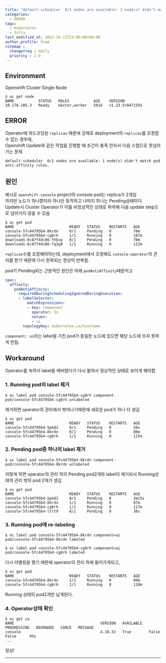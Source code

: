 ```yaml
---
title: "default-scheduler  0/1 nodes are available: 1 node(s) didn't match pod anti-affinity rules."
categories: 
  - ERROR
tags:
  - Kubernetes
  - Infra
last_modified_at: 2022-10-11T13:00:00+09:00
author_profile: true
sitemap :
  changefreq : daily
  priority : 1.0
---
```


## Environment
Openshift Cluster Single Node
~~~
$ oc get node
NAME           STATUS   ROLES           AGE    VERSION
10.178.105.3   Ready    master,worker   501d   v1.23.5+8471591
~~~

## ERROR
Operator에 하드코딩된 `replicas` 때문에 강제로 deployment의 `replicas`를 조정할 수 없는 경우에,  
Openshift Update와 같은 작업을 진행할 때 조건이 충족 안되서 다음 스텝으로 못넘어가는 문제  

~~~
default-scheduler  0/1 nodes are available: 1 node(s) didn't match pod anti-affinity rules.
~~~

## 원인
예시로 `openshift-console` project의 console pod는 replica가 2개임  
하지만 노드가 하나뿐이라 하나만 동작하고 나머지 하나는 Pending상태이다.  
Update시 Cluster Operator가 이를 비정상적인 상태로 파악해 다음 update step으로 넘어가지 않을 수 있음  
~~~
$ oc get pod
NAME                         READY   STATUS    RESTARTS   AGE
console-5fc44795b4-8krdn     0/1     Pending   0          78m
console-5fc44795b4-cg8rh     1/1     Running   0          107m
downloads-6c87f4dc86-fhbvp   0/1     Pending   0          78m
downloads-6c87f4dc86-fq2g9   1/1     Running   0          112m
~~~

`replicas`수를 조정해야하는데, deployment에서 조정해도 `console-operator`의 관리를 받기 때문에 다시 원복되는 현상이 반복됨.  

pod가 Pending되는 근본적인 원인은 아래 `podAntiAffinity`때문이고  
~~~yaml
spec:
  affinity:
    podAntiAffinity:
      requiredDuringSchedulingIgnoredDuringExecution:
      - labelSelector:
          matchExpressions:
          - key: component
            operator: In
            values:
            - ui
        topologyKey: kubernetes.io/hostname
~~~
`component: ui`라는 label을 가진 pod가 동일한 노드에 있으면 해당 노드에 뜨지 못하게 만듬.  


## Workaround
Operator를 속여서 label을 떼버렸다가 다시 붙여서 정상적인 상태로 보이게 해야함.  

### 1. Running pod의 label 제거
~~~
$ oc label pod console-5fc44795b4-cg8rh component-
pod/console-5fc44795b4-cg8rh unlabeled
~~~
제거하면 operator의 관리에서 벗어나기때문에 새로운 pod가 하나 더 생김
~~~
$ oc get pod
NAME                         READY   STATUS    RESTARTS   AGE
console-5fc44795b4-5pk82     0/1     Pending   0          58s
console-5fc44795b4-8krdn     0/1     Pending   0          86m
console-5fc44795b4-cg8rh     1/1     Running   0          115m
~~~

### 2. Pending pod중 하나의 label 제거
~~~
$ oc label pod console-5fc44795b4-8krdn component-
pod/console-5fc44795b4-8krdn unlabeled
~~~

이렇게 하면 operator의 관리 하의 Pending pod2개와 label이 제거되서 Running상태의 관리 밖의 pod 2개가 생김  
~~~
$ oc get pod
NAME                         READY   STATUS    RESTARTS   AGE
console-5fc44795b4-5pk82     0/1     Pending   0          2m15s
console-5fc44795b4-8krdn     1/1     Running   0          87m
console-5fc44795b4-cg8rh     1/1     Running   0          117m
console-5fc44795b4-ltrt9     0/1     Pending   0          30s
~~~

### 3. Running pod에 re-labeling
~~~
$ oc label pod console-5fc44795b4-8krdn component=ui
pod/console-5fc44795b4-8krdn labeled

$ oc label pod console-5fc44795b4-cg8rh component=ui
pod/console-5fc44795b4-cg8rh labeled
~~~

다시 라벨링을 했기 때문에 operator의 관리 하에 들어가게되고,  
~~~
$ oc get pod
NAME                         READY   STATUS    RESTARTS   AGE
console-5fc44795b4-8krdn     1/1     Running   0          89m
console-5fc44795b4-cg8rh     1/1     Running   0          118m
~~~
Running 상태의 pod2개만 남게된다.  

### 4. Operator상태 확인

~~~
$ oc get co
NAME                                       VERSION   AVAILABLE   PROGRESSING   DEGRADED   SINCE   MESSAGE
console                                    4.10.32   True        False         False      95s
...
~~~
정상!   

----